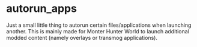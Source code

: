 # autorun_apps
Just a small little thing to autorun certain files/applications when launching another. This is mainly made for Monter Hunter World to launch additional modded content (namely overlays or transmog applications).
